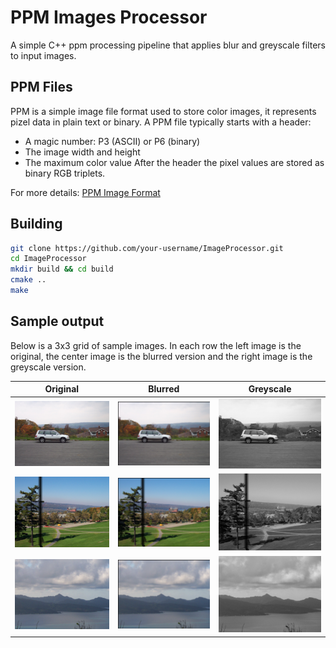 # PPM Images Processor
A simple C++ ppm processing pipeline that applies blur and greyscale filters to input images.

## PPM Files
PPM is a simple image file format used to store color images, it represents pizel data in plain text or binary.
A PPM file typically starts with a header:
- A magic number: P3 (ASCII) or P6 (binary)
- The image width and height
- The maximum color value
After the header the pixel values are stored as binary RGB triplets.

For more details: [PPM Image Format](https://www.cs.swarthmore.edu/~soni/cs35/f13/Labs/extras/01/ppm_info.html)

## Building
```bash
git clone https://github.com/your-username/ImageProcessor.git
cd ImageProcessor
mkdir build && cd build
cmake ..
make
```

## Sample output
Below is a 3x3 grid of sample images. In each row 
the left image is the original, the center image is the blurred version 
and the right image is the greyscale version.

| Original | Blurred | Greyscale |
| -------- | ------- | --------- |
| ![orig1](png_sample_images/car_1.png) | ![blur1](png_sample_images/car_1_blr.png) | ![grey1](png_sample_images/car_1_gs.png) |
| ![orig2](png_sample_images/post_1.png) | ![blur2](png_sample_images/post_1_blr.png) | ![grey2](png_sample_images/post_1_gs.png) |
| ![orig3](png_sample_images/borabora_1.png) | ![blur3](png_sample_images/borabora_1_blr.png) | ![grey3](png_sample_images/borabora_1_gs.png) |
